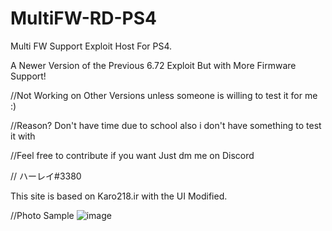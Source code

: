 # MultiFW-RD-PS4
Multi FW Support Exploit Host For PS4.

A Newer Version of the Previous 6.72 Exploit But with More Firmware Support!

//Not Working on Other Versions unless someone is willing to test it for me :)

//Reason? Don't have time due to school also i don't have something to test it with

//Feel free to contribute if you want Just dm me on Discord 

// ハーレイ#3380

This site is based on Karo218.ir with the UI Modified.

//Photo Sample
![image](https://user-images.githubusercontent.com/51787264/148763556-67dca9f3-ed2b-4ccd-b309-23c97fb133d1.png)

